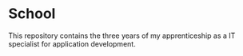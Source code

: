# School
This repository contains the three years of my apprenticeship as a IT specialist for application development.
